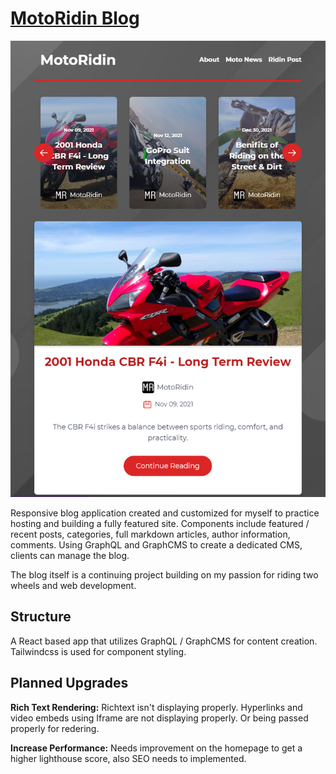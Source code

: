 # [MotoRidin Blog](https://www.motorid.in/)
![Motoridin page screenshot](Images/github-motoridin-screenshot.png)

Responsive blog application created and customized for myself to practice hosting and building a fully featured site. Components include featured / recent posts, categories, full markdown articles, author information, comments. Using GraphQL and GraphCMS to create a dedicated CMS, clients can manage the blog. 

The blog itself is a continuing project building on my passion for riding two wheels and web development.

## Structure

A React based app that utilizes GraphQL / GraphCMS for content creation. Tailwindcss is used for component styling. 

## Planned Upgrades

**Rich Text Rendering:**
Richtext isn't displaying properly. Hyperlinks and video embeds using Iframe are not displaying properly. Or being passed properly for redering.

**Increase Performance:** Needs improvement on the homepage to get a higher lighthouse score, also SEO needs to implemented.

